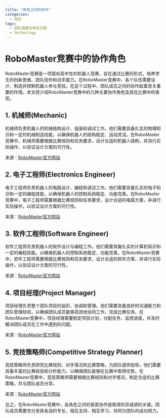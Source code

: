```yaml
---  
title: "角色之间的协作"  
categories:  
  - 综述  
tags: 
  - 团队组建与角色分配 
  - technology  
---  
```


# RoboMaster竞赛中的协作角色

RoboMaster竞赛是一项面向高中生的机器人竞赛，旨在通过比赛的形式，培养学生的创新思维、团队协作和动手能力。在RoboMaster竞赛中，各个队伍需要设计、制造并控制机器人参与竞技。在这个过程中，团队成员之间的协作起着至关重要的作用。本文将介绍RoboMaster竞赛中的几种主要协作角色及其在比赛中的表现。

## 1. 机械师(Mechanic)

机械师负责机器人的机械结构设计、组装和调试工作。他们需要具备扎实的物理知识和一定的机械制造技能，以确保机器人的结构稳定、运动灵活。在RoboMaster竞赛中，机械师需要根据比赛规则和任务要求，设计合适的机器人结构，并进行实际操作，以验证设计方案的可行性。

来源：[RoboMaster官方网站](https://www.robomaster.org/)

## 2. 电子工程师(Electronics Engineer)

电子工程师负责机器人的电路设计、编程和调试工作。他们需要具备扎实的电子知识和一定的编程技能，以确保机器人的控制系统稳定、功能完善。在RoboMaster竞赛中，电子工程师需要根据比赛规则和任务要求，设计合适的电路方案，并进行实际操作，以验证设计方案的可行性。

来源：[RoboMaster官方网站](https://www.robomaster.org/)

## 3. 软件工程师(Software Engineer)

软件工程师负责机器人的软件设计与编程工作。他们需要具备扎实的计算机知识和一定的编程技能，以确保机器人的控制系统稳定、功能完善。在RoboMaster竞赛中，软件工程师需要根据比赛规则和任务要求，设计合适的软件方案，并进行实际操作，以验证设计方案的可行性。

来源：[RoboMaster官方网站](https://www.robomaster.org/)

## 4. 项目经理(Project Manager)

项目经理负责整个团队项目的组织、协调和管理。他们需要具备良好的沟通能力和团队管理经验，以确保团队成员能够高效地协同工作，完成比赛任务。在RoboMaster竞赛中，项目经理需要制定项目计划，分配任务，监控进度，并及时解决团队成员在工作中遇到的问题。

来源：[RoboMaster官方网站](https://www.robomaster.org/)

## 5. 竞技策略师(Competitive Strategy Planner)

竞技策略师负责研究比赛规则、对手情况和比赛策略，为团队提供指导。他们需要具备丰富的比赛经验和分析能力，以确保团队能够在比赛中取得优势。在RoboMaster竞赛中，竞技策略师需要根据比赛规则和对手情况，制定合适的比赛策略，并与团队成员分享。

来源：[RoboMaster官方网站](https://www.robomaster.org/)

总之，在RoboMaster竞赛中，各角色之间的紧密协作是取得优异成绩的关键。团队成员需要充分发挥各自的专长，相互支持、相互学习，共同为团队的成功努力。 

